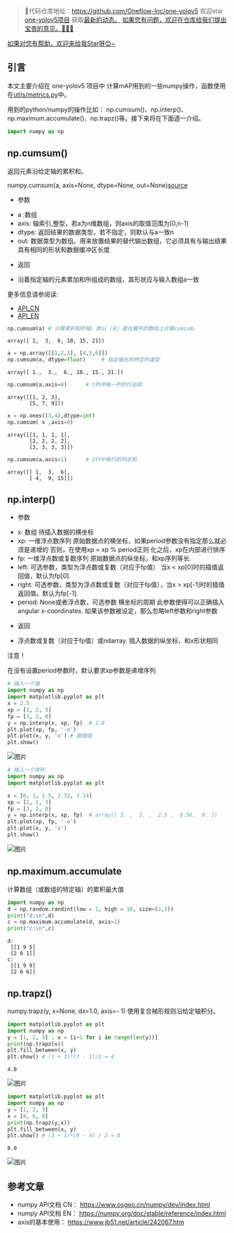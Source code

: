 >🎉代码仓库地址：<a href="https://github.com/Oneflow-Inc/one-yolov5" target="blank">https://github.com/Oneflow-Inc/one-yolov5</a>
欢迎star [one-yolov5项目](https://github.com/Oneflow-Inc/one-yolov5) 获取<a href="https://github.com/Oneflow-Inc/one-yolov5/tags" target="blank" >最新的动态。</a>
<a href="https://github.com/Oneflow-Inc/one-yolov5/issues/new"  target="blank"  >如果您有问题，欢迎在仓库给我们提出宝贵的意见。🌟🌟🌟</a>
<a href="https://github.com/Oneflow-Inc/one-yolov5" target="blank" >
如果对您有帮助，欢迎来给我Star呀😊~  </a>

## 引言
本文主要介绍在 one-yolov5 项目中 计算mAP用到的一些numpy操作，函数使用在[utils/metrics.py](https://github.com/Oneflow-Inc/one-yolov5/blob/734609fca9d844ac48749b132fb0a5777df34167/utils/metrics.py)中。

用到的python/numpy的操作比如： np.cumsum()、np.interp()、np.maximum.accumulate()、np.trapz()等。接下来将在下面逐一介绍。


```python
import numpy as np
```

## np.cumsum()
返回元素沿给定轴的累积和。

numpy.cumsum(a, axis=None, dtype=None, out=None)[source](https://github.com/numpy/numpy/blob/v1.23.0/numpy/core/fromnumeric.py#L2497-L2571)

-  参数
 * a :数组
 * axis: 轴索引,整型，若a为n维数组，则axis的取值范围为[0,n-1]
 * dtype: 返回结果的数据类型，若不指定，则默认与a一致n
 * out: 数据类型为数组。用来放置结果的替代输出数组，它必须具有与输出结果具有相同的形状和数据缓冲区长度

- 返回
* 沿着指定轴的元素累加和所组成的数组，其形状应与输入数组a一致

更多信息请参阅读:

- [API_CN](https://www.osgeo.cn/numpy/reference/generated/numpy.cumsum.html?highlight=cumsum#numpy.cumsum)
- [API_EN](https://numpy.org/doc/stable/reference/generated/numpy.cumsum.html?highlight=cumsum#numpy.cumsum)


```python
np.cumsum(a) # 计算累积和的轴。默认（无）是在展平的数组上计算cumsum。
```




    array([ 1,  3,  6, 10, 15, 21])




```python
a = np.array([[1,2,3], [4,5,6]])
np.cumsum(a, dtype=float)     # 指定输出的特定的类型
```




    array([ 1.,  3.,  6., 10., 15., 21.])




```python
np.cumsum(a,axis=0)      # 3列中每一列的行总和
```




    array([[1, 2, 3],
           [5, 7, 9]])




```python
x = np.ones((3,4),dtype=int) 
np.cumsum( x ,axis=0)
```




    array([[1, 1, 1, 1],
           [2, 2, 2, 2],
           [3, 3, 3, 3]])




```python
np.cumsum(a,axis=1)      # 2行中每行的列总和
```




    array([[ 1,  3,  6],
           [ 4,  9, 15]])



## np.interp()
- 参数
 * x: 数组 待插入数据的横坐标
 * xp: 一维浮点数序列 原始数据点的横坐标，如果period参数没有指定那么就必须是递增的 否则，在使用xp = xp % period正则 化之后，xp在内部进行排序
 * fp: 一维浮点数或复数序列 原始数据点的纵坐标，和xp序列等长.
 * left: 可选参数，类型为浮点数或复数（对应于fp值） 当x < xp[0]时的插值返回值，默认为fp[0].
 * right: 可选参数，类型为浮点数或复数（对应于fp值），当x > xp[-1]时的插值返回值，默认为fp[-1].
 * period: None或者浮点数，可选参数 横坐标的周期 此参数使得可以正确插入angular x-coordinates. 如果该参数被设定，那么忽略left参数和right参数

- 返回
 * 浮点数或复数（对应于fp值）或ndarray. 插入数据的纵坐标，和x形状相同

注意！

在没有设置period参数时，默认要求xp参数是递增序列


```python
# 插入一个值
import numpy as np
import matplotlib.pyplot as plt
x = 2.5
xp = [1, 2, 3]
fp = [3, 2, 0]
y = np.interp(x, xp, fp)  # 1.0
plt.plot(xp, fp, '-o') 
plt.plot(x, y, 'x') # 画插值
plt.show()
```


    
![图片](https://user-images.githubusercontent.com/35585791/202741207-1f915fba-30e6-4a99-b931-0dbe91f33724.png)

    



```python
# 插入一个序列
import numpy as np
import matplotlib.pyplot as plt

x = [0, 1, 1.5, 2.72, 3.14]
xp = [1, 2, 3]
fp = [3, 2, 0]
y = np.interp(x, xp, fp)  # array([ 3. ,  3. ,  2.5 ,  0.56,  0. ])
plt.plot(xp, fp, '-o')
plt.plot(x, y, 'x')
plt.show()

```


    
![图片](https://user-images.githubusercontent.com/35585791/202741303-c335e5f4-94d4-45e8-88c1-698350aca99b.png)

    


## np.maximum.accumulate
计算数组（或数组的特定轴）的累积最大值


```python
import numpy as np
d = np.random.randint(low = 1, high = 10, size=(2,3))
print("d:\n",d)
c = np.maximum.accumulate(d, axis=1)
print("c:\n",c)   
```

    d:
     [[1 9 5]
     [2 6 1]]
    c:
     [[1 9 9]
     [2 6 6]]


## np.trapz()
numpy.trapz(y, x=None, dx=1.0, axis=- 1)
使用复合梯形规则沿给定轴积分。


```python
import matplotlib.pyplot as plt
import numpy as np
y = [1, 2, 3] ; x = [i+1 for i in range(len(y))]
print(np.trapz(x))
plt.fill_between(x, y)
plt.show() # (1 + 3)*(3 - 1)/2 = 4
```

    4.0



    
![图片](https://user-images.githubusercontent.com/35585791/202741407-9e8a555e-4dd6-4aad-834a-8102829f2937.png)

    



```python
import matplotlib.pyplot as plt
import numpy as np
y = [1, 2, 3] 
x = [4, 6, 8]
print(np.trapz(y,x))
plt.fill_between(x, y)
plt.show() # (3 + 1)*(8 - 4) / 2 = 8
```

    8.0



    
![图片](https://user-images.githubusercontent.com/35585791/202741531-63e51f69-d292-49b4-b7dc-ae38aa4c61ca.png)

    


## 参考文章
- numpy API文档 CN： https://www.osgeo.cn/numpy/dev/index.html
- numpy API文档 EN： https://numpy.org/doc/stable/reference/index.html
- axis的基本使用： https://www.jb51.net/article/242067.htm
